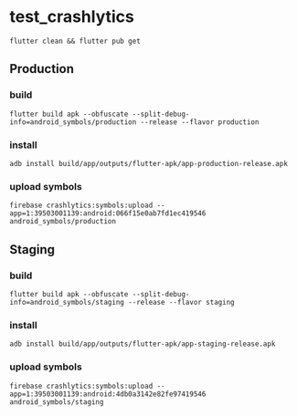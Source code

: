 # test_crashlytics

```shell
flutter clean && flutter pub get
```

## Production

### build
```shell
flutter build apk --obfuscate --split-debug-info=android_symbols/production --release --flavor production
```
### install
```shell
adb install build/app/outputs/flutter-apk/app-production-release.apk
```

### upload symbols
```shell
firebase crashlytics:symbols:upload --app=1:39503001139:android:066f15e0ab7fd1ec419546 android_symbols/production
```

## Staging

### build
```shell
flutter build apk --obfuscate --split-debug-info=android_symbols/staging --release --flavor staging
```

### install
```shell
adb install build/app/outputs/flutter-apk/app-staging-release.apk
```

### upload symbols
```shell
firebase crashlytics:symbols:upload --app=1:39503001139:android:4db0a3142e82fe97419546 android_symbols/staging
```
